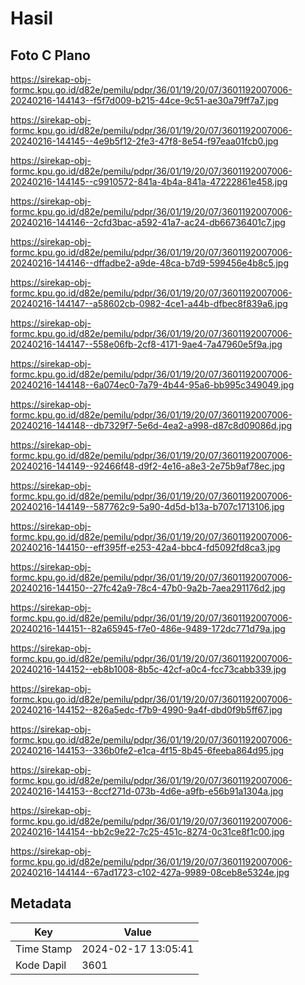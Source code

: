 # Hasil

## Foto C Plano

https://sirekap-obj-formc.kpu.go.id/d82e/pemilu/pdpr/36/01/19/20/07/3601192007006-20240216-144143--f5f7d009-b215-44ce-9c51-ae30a79ff7a7.jpg

https://sirekap-obj-formc.kpu.go.id/d82e/pemilu/pdpr/36/01/19/20/07/3601192007006-20240216-144145--4e9b5f12-2fe3-47f8-8e54-f97eaa01fcb0.jpg

https://sirekap-obj-formc.kpu.go.id/d82e/pemilu/pdpr/36/01/19/20/07/3601192007006-20240216-144145--c9910572-841a-4b4a-841a-47222861e458.jpg

https://sirekap-obj-formc.kpu.go.id/d82e/pemilu/pdpr/36/01/19/20/07/3601192007006-20240216-144146--2cfd3bac-a592-41a7-ac24-db66736401c7.jpg

https://sirekap-obj-formc.kpu.go.id/d82e/pemilu/pdpr/36/01/19/20/07/3601192007006-20240216-144146--dffadbe2-a9de-48ca-b7d9-599456e4b8c5.jpg

https://sirekap-obj-formc.kpu.go.id/d82e/pemilu/pdpr/36/01/19/20/07/3601192007006-20240216-144147--a58602cb-0982-4ce1-a44b-dfbec8f839a6.jpg

https://sirekap-obj-formc.kpu.go.id/d82e/pemilu/pdpr/36/01/19/20/07/3601192007006-20240216-144147--558e06fb-2cf8-4171-9ae4-7a47960e5f9a.jpg

https://sirekap-obj-formc.kpu.go.id/d82e/pemilu/pdpr/36/01/19/20/07/3601192007006-20240216-144148--6a074ec0-7a79-4b44-95a6-bb995c349049.jpg

https://sirekap-obj-formc.kpu.go.id/d82e/pemilu/pdpr/36/01/19/20/07/3601192007006-20240216-144148--db7329f7-5e6d-4ea2-a998-d87c8d09086d.jpg

https://sirekap-obj-formc.kpu.go.id/d82e/pemilu/pdpr/36/01/19/20/07/3601192007006-20240216-144149--92466f48-d9f2-4e16-a8e3-2e75b9af78ec.jpg

https://sirekap-obj-formc.kpu.go.id/d82e/pemilu/pdpr/36/01/19/20/07/3601192007006-20240216-144149--587762c9-5a90-4d5d-b13a-b707c1713106.jpg

https://sirekap-obj-formc.kpu.go.id/d82e/pemilu/pdpr/36/01/19/20/07/3601192007006-20240216-144150--eff395ff-e253-42a4-bbc4-fd5092fd8ca3.jpg

https://sirekap-obj-formc.kpu.go.id/d82e/pemilu/pdpr/36/01/19/20/07/3601192007006-20240216-144150--27fc42a9-78c4-47b0-9a2b-7aea291176d2.jpg

https://sirekap-obj-formc.kpu.go.id/d82e/pemilu/pdpr/36/01/19/20/07/3601192007006-20240216-144151--82a65945-f7e0-486e-9489-172dc771d79a.jpg

https://sirekap-obj-formc.kpu.go.id/d82e/pemilu/pdpr/36/01/19/20/07/3601192007006-20240216-144152--eb8b1008-8b5c-42cf-a0c4-fcc73cabb339.jpg

https://sirekap-obj-formc.kpu.go.id/d82e/pemilu/pdpr/36/01/19/20/07/3601192007006-20240216-144152--826a5edc-f7b9-4990-9a4f-dbd0f9b5ff67.jpg

https://sirekap-obj-formc.kpu.go.id/d82e/pemilu/pdpr/36/01/19/20/07/3601192007006-20240216-144153--336b0fe2-e1ca-4f15-8b45-6feeba864d95.jpg

https://sirekap-obj-formc.kpu.go.id/d82e/pemilu/pdpr/36/01/19/20/07/3601192007006-20240216-144153--8ccf271d-073b-4d6e-a9fb-e56b91a1304a.jpg

https://sirekap-obj-formc.kpu.go.id/d82e/pemilu/pdpr/36/01/19/20/07/3601192007006-20240216-144154--bb2c9e22-7c25-451c-8274-0c31ce8f1c00.jpg

https://sirekap-obj-formc.kpu.go.id/d82e/pemilu/pdpr/36/01/19/20/07/3601192007006-20240216-144144--67ad1723-c102-427a-9989-08ceb8e5324e.jpg


## Metadata

| Key        | Value               |
| ---------- | ------------------- |
| Time Stamp | 2024-02-17 13:05:41 |
| Kode Dapil | 3601                |



